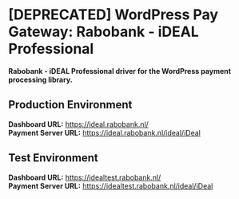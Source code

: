 # [DEPRECATED] WordPress Pay Gateway: Rabobank - iDEAL Professional

**Rabobank - iDEAL Professional driver for the WordPress payment processing library.**

## Production Environment

**Dashboard URL:** https://ideal.rabobank.nl/  
**Payment Server URL:** https://ideal.rabobank.nl/ideal/iDeal  

## Test Environment

**Dashboard URL:** https://idealtest.rabobank.nl/  
**Payment Server URL:** https://idealtest.rabobank.nl/ideal/iDeal  
